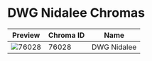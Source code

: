# DWG Nidalee Chromas

| Preview | Chroma ID | Name |
|---------|-----------|------|
| ![76028](https://raw.communitydragon.org/latest/plugins/rcp-be-lol-game-data/global/default/v1/champion-chroma-images/76/76028.png) | 76028 | DWG Nidalee |
